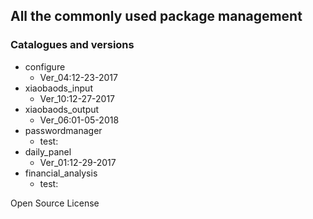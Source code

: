 ## All the commonly used package management

### Catalogues and versions
- configure
    - Ver_04:12-23-2017
- xiaobaods_input
    - Ver_10:12-27-2017
- xiaobaods_output
    - Ver_06:01-05-2018
- passwordmanager
    - test:
- daily_panel
    - Ver_01:12-29-2017
- financial_analysis
    - test:

Open Source License
